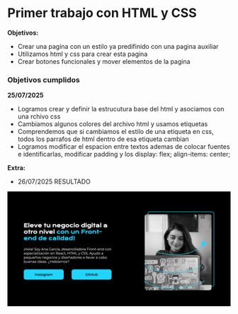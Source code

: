 # Primer trabajo con HTML y CSS
**Objetivos:**
- Crear una pagina con un estilo ya predifinido con una pagina auxiliar
- Utilizamos html y css para crear esta pagina
- Crear botones funcionales y mover elementos de la pagina
### Objetivos cumplidos
**25/07/2025**
- Logramos crear y definir la estrucutura base del html y  asociamos con una rchivo css
- Cambiamos algunos colores del archivo html y usamos etiquetas
- Comprendemos que si cambiamos el estilo de una etiqueta en css, todos los parrafos de html dentro de esa etiqueta cambian
- Logramos modificar el espacion entre textos ademas de colocar fuentes e identificarlas, modificar padding y los display: flex;
    align-items: center;

**Extra:**
- 26/07/2025 RESULTADO

![Imagen Alt](https://github.com/vikdir134/proyecto-html-css/blob/5df46dcb99d4a5c24caa18d2bb5b72a1ccd4efa6/imagen_2025-07-26_010240019.png)
